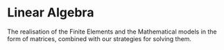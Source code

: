 # Linear Algebra

The realisation of the Finite Elements and the Mathematical models in the form of matrices, combined with our strategies for solving them.

